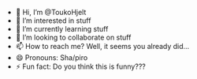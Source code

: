 - 👋 Hi, I’m @ToukoHjelt
- 👀 I’m interested in stuff
- 🌱 I’m currently learning stuff
- 💞️ I’m looking to collaborate on stuff
- 📫 How to reach me? Well, it seems you already did...
- 😄 Pronouns: Sha/piro
- ⚡ Fun fact: Do you think this is funny???

<!---
ToukoHjelt/ToukoHjelt is a ✨ special ✨ repository because its `README.md` (this file) appears on your GitHub profile.
You can click the Preview link to take a look at your changes.
--->
